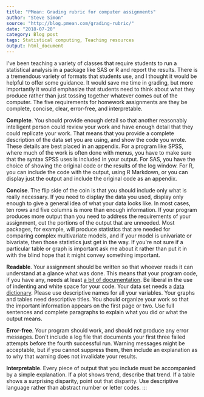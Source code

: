 ```yaml
---
title: "PMean: Grading rubric for computer assignments"
author: "Steve Simon"
source: "http://blog.pmean.com/grading-rubric/"
date: "2018-07-20"
category: Blog post
tags: Statistical computing, Teaching resources
output: html_document
---
```


I've been teaching a variety of classes that require students to run a
statistical analysis in a package like SAS or R and report the results.
There is a tremendous variety of formats that students use, and I
thought it would be helpful to offer some guidance. It would save me
time in grading, but more importantly it would emphasize that students
need to think about what they produce rather than just tossing together
whatever comes out of the computer. The five requirements for homework
assignments are they be complete, concise, clear, error-free, and
interpretable.

<!---More--->

**Complete**. You should provide enough detail so that another
reasonably intelligent person could review your work and have enough
detail that they could replicate your work. That means that you provide
a complete description of the data set you are using, and show the code
you wrote. These details are best placed in an appendix. For a program
like SPSS, where much of the work is often done with menus, you have to
make sure that the syntax SPSS uses is included in your output. For SAS,
you have the choice of showing the original code or the results of the
log window. For R, you can include the code with the output, using R
Markdown, or you can display just the output and include the original
code as an appendix.

**Concise**. The flip side of the coin is that you should include only
what is really necessary. If you need to display the data you used,
display only enough to give a general idea of what your data looks like.
In most cases, ten rows and five columns is more than enough
information. If your program produces more output than you need to
address the requirements of your assignment, cut the portions of the
output that are unneeded. Most packages, for example, will produce
statistics that are needed for comparing complex multivariate models,
and if your model is univariate or bivariate, then those statistics just
get in the way. If you're not sure if a particular table or graph is
important ask me about it rather than put it in with the blind hope that
it might convey something important.

**Readable**. Your assignment should be written so that whoever reads it
can understand at a glance what was done. This means that your program
code, if you have any, needs at least [a bit of
documentation](../structure-for-documentation/index.html). Be liberal in
the use of indenting and white space for your code. Your data set needs
a [data dictionary](http://dataabinitio.com/?p=454%C2%A0). Please use
descriptive names for all your variables. Your graphs and tables need
descriptive titles. You should organize your work so that the important
information appears on the first page or two. Use full sentences and
complete paragraphs to explain what you did or what the output means.

**Error-free**. Your program should work, and should not produce any
error messages. Don't include a log file that documents your first three
failed attempts before the fourth successful run. Warning messages might
be acceptable, but if you cannot suppress them, then include an
explanation as to why that warning does not invalidate your results.

**Interpretable**. Every piece of output that you include must be
accompanied by a simple explanation. If a plot shows trend, describe
that trend. If a table shows a surprising disparity, point out that
disparity. Use descriptive language rather than abstract number or
letter codes.
:::

